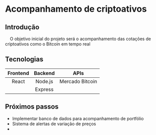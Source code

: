 # Acompanhamento de criptoativos

## Introdução

&nbsp;&nbsp;&nbsp;&nbsp;O objetivo inicial do projeto será o acompanhamento das cotações de criptoativos como o Bitcoin em tempo real

## Tecnologias

| **Frontend** | **Backend** |     **APIs**    |
|:------------:|:-----------:|:---------------:|
|     React    |   Node.js   | Mercado Bitcoin |
|              |   Express   |                 |

## Próximos passos

- Implementar banco de dados para acompanhamento de portfólio 
- Sistema de alertas de variação de preços
- 